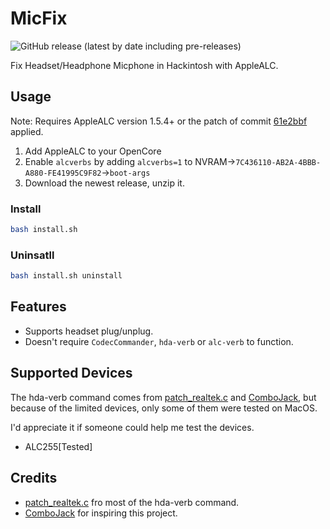 # MicFix

![GitHub release (latest by date including pre-releases)](https://img.shields.io/github/v/release/WingLim/MicFix?include_prereleases)

Fix Headset/Headphone Micphone in Hackintosh with AppleALC.

## Usage

Note: Requires AppleALC version 1.5.4+ or the patch of commit [61e2bbf](https://github.com/acidanthera/AppleALC/commit/61e2bbfe74bf1c12ebf770ed4a9776a04a7758f2) applied.

1. Add AppleALC to your OpenCore
2. Enable `alcverbs` by adding `alcverbs=1` to NVRAM->`7C436110-AB2A-4BBB-A880-FE41995C9F82`->`boot-args`
3. Download the newest release, unzip it.

### Install

```bash
bash install.sh
```

### Uninsatll

```bash
bash install.sh uninstall
```

## Features

- Supports headset plug/unplug.
- Doesn't require `CodecCommander`, `hda-verb` or `alc-verb` to function.

## Supported Devices

The hda-verb command comes from [patch_realtek.c](https://github.com/torvalds/linux/blob/master/sound/pci/hda/patch_realtek.c) and [ComboJack](https://github.com/hackintosh-stuff/ComboJack), but because of the limited devices, only some of them were tested on MacOS.

I'd appreciate it if someone could help me test the devices.

- ALC255[Tested]

## Credits

- [patch_realtek.c](https://github.com/torvalds/linux/blob/master/sound/pci/hda/patch_realtek.c) fro most of the hda-verb command.
- [ComboJack](https://github.com/hackintosh-stuff/ComboJack) for inspiring this project.
